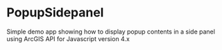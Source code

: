 # PopupSidepanel
Simple demo app showing how to display popup contents in a side panel using ArcGIS API for Javascript version 4.x
